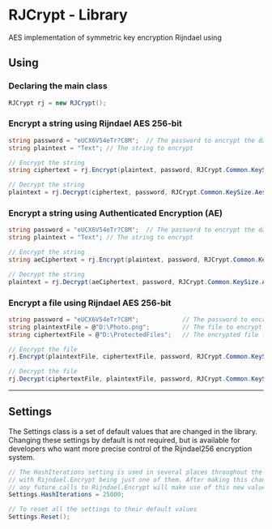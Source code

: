 # RJCrypt - Library
AES implementation of symmetric key encryption Rijndael using

## Using

### Declaring the main class

```c#
RJCrypt rj = new RJCrypt();
```

### Encrypt a string using Rijndael AES 256-bit

```c#
string password = "eUCX6V54eTr?C8M";  // The password to encrypt the data with
string plaintext = "Text"; // The string to encrypt

// Encrypt the string
string ciphertext = rj.Encrypt(plaintext, password, RJCrypt.Common.KeySize.Aes256);

// Decrypt the string
plaintext = rj.Decrypt(ciphertext, password, RJCrypt.Common.KeySize.Aes256);
```

### Encrypt a string using Authenticated Encryption (AE)
```c#
string password = "eUCX6V54eTr?C8M";  // The password to encrypt the data with
string plaintext = "Text"; // The string to encrypt

// Encrypt the string
string aeCiphertext = rj.Encrypt(plaintext, password, RJCrypt.Common.KeySize.Aes256);

// Decrypt the string
plaintext = rj.Decrypt(aeCiphertext, password, RJCrypt.Common.KeySize.Aes256);
```

### Encrypt a file using Rijndael AES 256-bit
```c#
string password = "eUCX6V54eTr?C8M";            // The password to encrypt the file with
string plaintextFile = @"D:\Photo.png";         // The file to encrypt
string ciphertextFile = @"D:\ProtectedFiles";   // The encrypted file (extension unnecessary)

// Encrypt the file
rj.Encrypt(plaintextFile, ciphertextFile, password, RJCrypt.Common.KeySize.Aes256);

// Decrypt the file
rj.Decrypt(ciphertextFile, plaintextFile, password, RJCrypt.Common.KeySize.Aes256);
```
- - - - 

## Settings

The Settings class is a set of default values that are changed in the library. Changing these settings by default is not required, but is available for developers who want more precise control of the Rijndael256 encryption system.

```c#
// The HashIterations setting is used in several places throughout the lib,
// with Rijndael.Encrypt being just one of them. After making this change,
// any future calls to Rijndael.Encrypt will make use of this new value
Settings.HashIterations = 25000;

// To reset all the settings to their default values
Settings.Reset();
```

